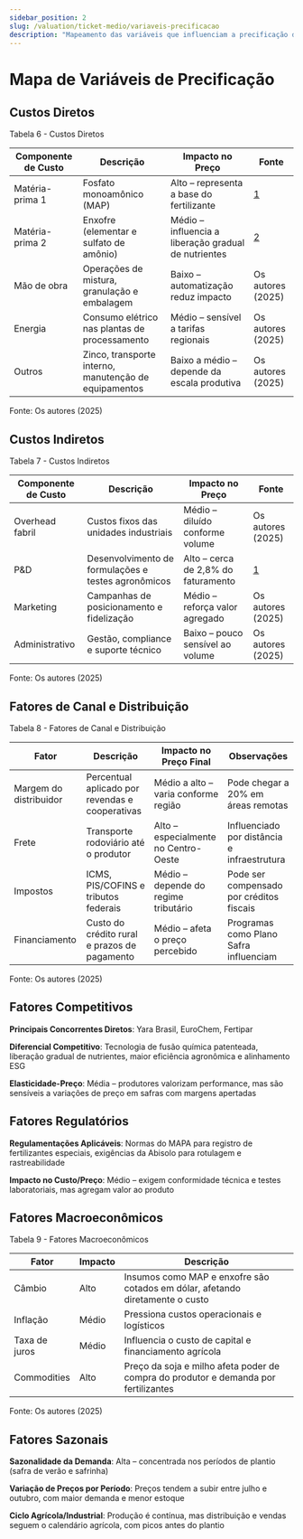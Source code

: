 ```yaml
---
sidebar_position: 2
slug: /valuation/ticket-medio/variaveis-precificacao
description: "Mapeamento das variáveis que influenciam a precificação do produto"
---
```


# Mapa de Variáveis de Precificação

## Custos Diretos

<p style={{textAlign: 'center'}}>Tabela 6 - Custos Diretos</p>

| Componente de Custo | Descrição | Impacto no Preço | Fonte |
|---------------------|-----------|------------------|-------|
| Matéria-prima 1 | Fosfato monoamônico (MAP) | Alto – representa a base do fertilizante | [1](https://mosaicco.com.br/Fertilizantes) |
| Matéria-prima 2 | Enxofre (elementar e sulfato de amônio) | Médio – influencia a liberação gradual de nutrientes | [2](https://nutricaodesafras.com.br/microessentials) |
| Mão de obra | Operações de mistura, granulação e embalagem | Baixo – automatização reduz impacto | Os autores (2025) |
| Energia | Consumo elétrico nas plantas de processamento | Médio – sensível a tarifas regionais | Os autores (2025) |
| Outros | Zinco, transporte interno, manutenção de equipamentos | Baixo a médio – depende da escala produtiva | Os autores (2025) |

<p style={{textAlign: 'center'}}>Fonte: Os autores (2025)</p>

## Custos Indiretos

<p style={{textAlign: 'center'}}>Tabela 7 - Custos Indiretos</p>

| Componente de Custo | Descrição | Impacto no Preço | Fonte |
|---------------------|-----------|------------------|-------|
| Overhead fabril | Custos fixos das unidades industriais | Médio – diluído conforme volume | Os autores (2025) |
| P&D | Desenvolvimento de formulações e testes agronômicos | Alto – cerca de 2,8% do faturamento | [1](https://mosaicco.com.br/Fertilizantes) |
| Marketing | Campanhas de posicionamento e fidelização | Médio – reforça valor agregado | Os autores (2025) |
| Administrativo | Gestão, compliance e suporte técnico | Baixo – pouco sensível ao volume | Os autores (2025) |

<p style={{textAlign: 'center'}}>Fonte: Os autores (2025)</p>

## Fatores de Canal e Distribuição

<p style={{textAlign: 'center'}}>Tabela 8 - Fatores de Canal e Distribuição</p>

| Fator | Descrição | Impacto no Preço Final | Observações |
|-------|-----------|------------------------|-------------|
| Margem do distribuidor | Percentual aplicado por revendas e cooperativas | Médio a alto – varia conforme região | Pode chegar a 20% em áreas remotas |
| Frete | Transporte rodoviário até o produtor | Alto – especialmente no Centro-Oeste | Influenciado por distância e infraestrutura |
| Impostos | ICMS, PIS/COFINS e tributos federais | Médio – depende do regime tributário | Pode ser compensado por créditos fiscais |
| Financiamento | Custo do crédito rural e prazos de pagamento | Médio – afeta o preço percebido | Programas como Plano Safra influenciam |

<p style={{textAlign: 'center'}}>Fonte: Os autores (2025)</p>

## Fatores Competitivos

**Principais Concorrentes Diretos**: Yara Brasil, EuroChem, Fertipar

**Diferencial Competitivo**: Tecnologia de fusão química patenteada, liberação gradual de nutrientes, maior eficiência agronômica e alinhamento ESG

**Elasticidade-Preço**: Média – produtores valorizam performance, mas são sensíveis a variações de preço em safras com margens apertadas

## Fatores Regulatórios

**Regulamentações Aplicáveis**: Normas do MAPA para registro de fertilizantes especiais, exigências da Abisolo para rotulagem e rastreabilidade

**Impacto no Custo/Preço**: Médio – exigem conformidade técnica e testes laboratoriais, mas agregam valor ao produto

## Fatores Macroeconômicos

<p style={{textAlign: 'center'}}>Tabela 9 - Fatores Macroeconômicos</p>

| Fator | Impacto | Descrição |
|-------|---------|-----------|
| Câmbio | Alto | Insumos como MAP e enxofre são cotados em dólar, afetando diretamente o custo |
| Inflação | Médio | Pressiona custos operacionais e logísticos |
| Taxa de juros | Médio | Influencia o custo de capital e financiamento agrícola |
| Commodities | Alto | Preço da soja e milho afeta poder de compra do produtor e demanda por fertilizantes |

<p style={{textAlign: 'center'}}>Fonte: Os autores (2025)</p>

## Fatores Sazonais

**Sazonalidade da Demanda**: Alta – concentrada nos períodos de plantio (safra de verão e safrinha)

**Variação de Preços por Período**: Preços tendem a subir entre julho e outubro, com maior demanda e menor estoque

**Ciclo Agrícola/Industrial**: Produção é contínua, mas distribuição e vendas seguem o calendário agrícola, com picos antes do plantio
